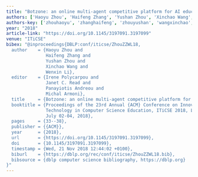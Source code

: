 ```yaml
---
title: "Botzone: an online multi-agent competitive platform for AI education"
authors: ['Haoyu Zhou', 'Haifeng Zhang', 'Yushan Zhou', 'Xinchao Wang', 'Wenxin Li']
authors-key: ['zhouhaoyu', 'zhanghaifeng', 'zhouyushan', 'wangxinchao', 'liwenxin']
year: "2018"
article-link: "https://doi.org/10.1145/3197091.3197099"
venue: "ITiCSE"
bibex: "@inproceedings{DBLP:conf/iticse/ZhouZZWL18,
  author    = {Haoyu Zhou and
               Haifeng Zhang and
               Yushan Zhou and
               Xinchao Wang and
               Wenxin Li},
  editor    = {Irene Polycarpou and
               Janet C. Read and
               Panayiotis Andreou and
               Michal Armoni},
  title     = {Botzone: an online multi-agent competitive platform for {AI} education},
  booktitle = {Proceedings of the 23rd Annual {ACM} Conference on Innovation and
               Technology in Computer Science Education, ITiCSE 2018, Larnaca, Cyprus,
               July 02-04, 2018},
  pages     = {33--38},
  publisher = {{ACM}},
  year      = {2018},
  url       = {https://doi.org/10.1145/3197091.3197099},
  doi       = {10.1145/3197091.3197099},
  timestamp = {Wed, 21 Nov 2018 12:44:02 +0100},
  biburl    = {https://dblp.org/rec/conf/iticse/ZhouZZWL18.bib},
  bibsource = {dblp computer science bibliography, https://dblp.org}
}"
---
```

